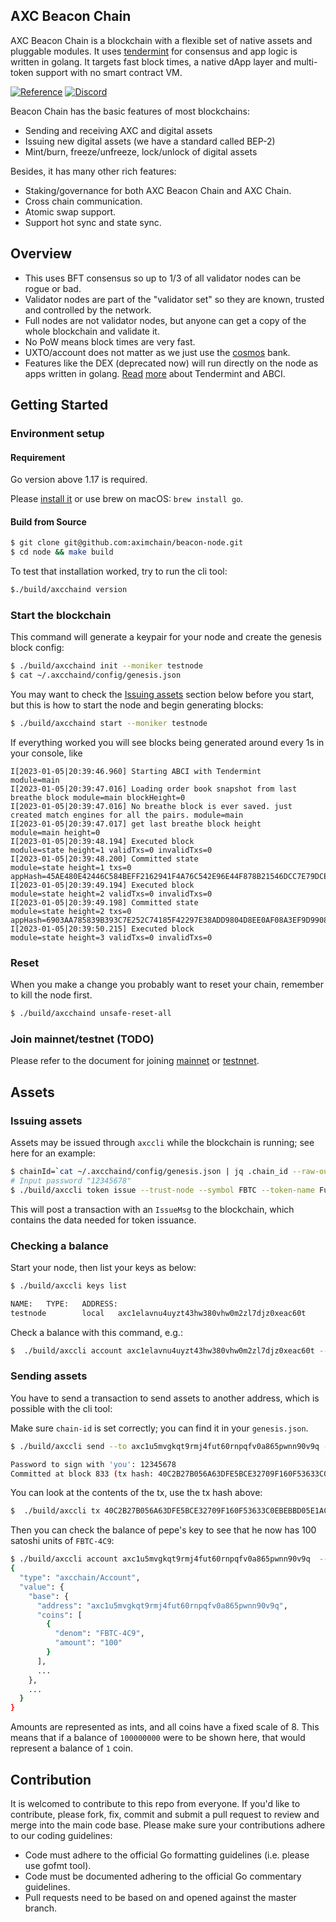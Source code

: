 AXC Beacon Chain
------------

AXC Beacon Chain is a blockchain with a flexible set of native assets and pluggable modules. It uses [tendermint](https://tendermint.com) for consensus and app logic is written in golang. It targets fast block times, a native dApp layer and multi-token support with no smart contract VM.

[![Reference](
https://camo.githubusercontent.com/915b7be44ada53c290eb157634330494ebe3e30a/68747470733a2f2f676f646f632e6f72672f6769746875622e636f6d2f676f6c616e672f6764646f3f7374617475732e737667
)](https://docs.bnbchain.world/docs/learn/beaconIntro)
[![Discord](https://img.shields.io/badge/discord-join%20chat-blue.svg)](https://discord.gg/z2VpC455eU)

Beacon Chain has the basic features of most blockchains:
- Sending and receiving AXC and digital assets
- Issuing new digital assets (we have a standard called BEP-2)
- Mint/burn, freeze/unfreeze, lock/unlock of digital assets

Besides, it has many other rich features:
- Staking/governance for both AXC Beacon Chain and AXC Chain.
- Cross chain communication.
- Atomic swap support.
- Support hot sync and state sync.

## Overview

* This uses BFT consensus so up to 1/3 of all validator nodes can be rogue or bad.
* Validator nodes are part of the "validator set" so they are known, trusted and controlled by the network.
* Full nodes are not validator nodes, but anyone can get a copy of the whole blockchain and validate it.
* No PoW means block times are very fast.
* UXTO/account does not matter as we just use the [cosmos](https://github.com/cosmos/cosmos-sdk/tree/master/x/bank) bank.
* Features like the DEX (deprecated now) will run directly on the node as apps written in golang.
  [Read](https://tendermint.readthedocs.io/en/master/introduction.html) [more](https://blog.cosmos.network/tendermint-explained-bringing-bft-based-pos-to-the-public-blockchain-domain-f22e274a0fdb) about Tendermint and ABCI.

## Getting Started

### Environment setup

#### Requirement
Go version above 1.17 is required.

Please [install it](https://go.dev/doc/install) or use brew on macOS: `brew install go`.

#### Build from Source

```bash
$ git clone git@github.com:aximchain/beacon-node.git
$ cd node && make build
```


To test that installation worked, try to run the cli tool:

```bash
$./build/axcchaind version
```

### Start the blockchain

This command will generate a keypair for your node and create the genesis block config:

```bash
$ ./build/axcchaind init --moniker testnode
$ cat ~/.axcchaind/config/genesis.json
```

You may want to check the [Issuing assets](#issuing-assets) section below before you start, but this is how to start the node and begin generating blocks:

```bash
$ ./build/axcchaind start --moniker testnode
```

If everything worked you will see blocks being generated around every 1s in your console, like
```shell
I[2023-01-05|20:39:46.960] Starting ABCI with Tendermint                module=main
I[2023-01-05|20:39:47.016] Loading order book snapshot from last breathe block module=main blockHeight=0
I[2023-01-05|20:39:47.016] No breathe block is ever saved. just created match engines for all the pairs. module=main
I[2023-01-05|20:39:47.017] get last breathe block height                module=main height=0
I[2023-01-05|20:39:48.194] Executed block                               module=state height=1 validTxs=0 invalidTxs=0
I[2023-01-05|20:39:48.200] Committed state                              module=state height=1 txs=0 appHash=45AE480E42446C584BEFF2162941F4A76C542E96E44F878B21546DCC7E79DCE5
I[2023-01-05|20:39:49.194] Executed block                               module=state height=2 validTxs=0 invalidTxs=0
I[2023-01-05|20:39:49.198] Committed state                              module=state height=2 txs=0 appHash=6903AA785839B393C7E252C74185F42297E38ADD9804D8EE0AF08A3EF9D99080
I[2023-01-05|20:39:50.215] Executed block                               module=state height=3 validTxs=0 invalidTxs=0
```

### Reset

When you make a change you probably want to reset your chain, remember to kill the node first.

```bash
$ ./build/axcchaind unsafe-reset-all
```

### Join mainnet/testnet (TODO)

Please refer to the document for joining [mainnet](todo) or [testnnet](todo).

## Assets

### Issuing assets

Assets may be issued through `axccli` while the blockchain is running; see here for an example:

```bash
$ chainId=`cat ~/.axcchaind/config/genesis.json | jq .chain_id --raw-output`
# Input password "12345678"
$ ./build/axccli token issue --trust-node --symbol FBTC --token-name FunBitCoin  --total-supply  10000000000  --from testnode  --chain-id ${chainId}
```

This will post a transaction with an `IssueMsg` to the blockchain, which contains the data needed for token issuance.

### Checking a balance

Start your node, then list your keys as below:

```bash
$ ./build/axccli keys list

NAME:   TYPE:   ADDRESS:                                                PUBKEY:
testnode        local   axc1elavnu4uyzt43hw380vhw0m2zl7djz0xeac60t      axcp1addwnpepqva5fmn4r4hc66fpqafwwdf20nq8xjpr3kezkclpmluufxdk5x4gw9xsln5
```

Check a balance with this command, e.g.:

```bash
$  ./build/axccli account axc1elavnu4uyzt43hw380vhw0m2zl7djz0xeac60t --chain-id ${chainId} | jq
```

### Sending assets

You have to send a transaction to send assets to another address, which is possible with the cli tool:

Make sure `chain-id` is set correctly; you can find it in your `genesis.json`.

```bash
$ ./build/axccli send --to axc1u5mvgkqt9rmj4fut60rnpqfv0a865pwnn90v9q --amount 100:FBTC-4C9  --from testnode  --chain-id ${chainId}

Password to sign with 'you': 12345678
Committed at block 833 (tx hash: 40C2B27B056A63DFE5BCE32709F160F53633C0EBEBBD05E1AC26419D35303765, response: {Code:0 Data:[] Log:Msg 0:  Info: GasWanted:0 GasUsed:0 Events:[{Type: Attributes:[{Key:[115 101 110 100 101 114] Value:[98 110 98 49 101 108 97 118 110 117 52 117 121 122 116 52 51 104 119 51 56 48 118 104 119 48 109 50 122 108 55 100 106 122 48 120 101 97 99 54 48 116] XXX_NoUnkeyedLiteral:{} XXX_unrecognized:[] XXX_sizecache:0} {Key:[114 101 99 105 112 105 101 110 116] Value:[98 110 98 49 117 53 109 118 103 107 113 116 57 114 109 106 52 102 117 116 54 48 114 110 112 113 102 118 48 97 56 54 53 112 119 110 110 57 48 118 57 113] XXX_NoUnkeyedLiteral:{} XXX_unrecognized:[] XXX_sizecache:0} {Key:[97 99 116 105 111 110] Value:[115 101 110 100] XXX_NoUnkeyedLiteral:{} XXX_unrecognized:[] XXX_sizecache:0}] XXX_NoUnkeyedLiteral:{} XXX_unrecognized:[] XXX_sizecache:0}] Codespace: XXX_NoUnkeyedLiteral:{} XXX_unrecognized:[] XXX_sizecache:0})
```

You can look at the contents of the tx, use the tx hash above:

```bash
$  ./build/axccli tx 40C2B27B056A63DFE5BCE32709F160F53633C0EBEBBD05E1AC26419D35303765 --chain-id ${chainId}
```

Then you can check the balance of pepe's key to see that he now has 100 satoshi units of `FBTC-4C9`:

```bash
$ ./build/axccli account axc1u5mvgkqt9rmj4fut60rnpqfv0a865pwnn90v9q  --chain-id ${chainId} | jq
{
  "type": "axcchain/Account",
  "value": {
    "base": {
      "address": "axc1u5mvgkqt9rmj4fut60rnpqfv0a865pwnn90v9q",
      "coins": [
        {
          "denom": "FBTC-4C9",
          "amount": "100"
        }
      ],
      ...
    },
    ...
  }
}
```

Amounts are represented as ints, and all coins have a fixed scale of 8. This means that if a balance of `100000000` were to be shown here, that would represent a balance of `1` coin.

## Contribution
It is welcomed to contribute to this repo from everyone. If you'd like to contribute, please fork, fix, commit and submit a pull request to review and merge into the main code base. Please make sure your contributions adhere to our coding guidelines:

- Code must adhere to the official Go formatting guidelines (i.e. please use gofmt tool).
- Code must be documented adhering to the official Go commentary guidelines.
- Pull requests need to be based on and opened against the master branch.